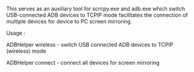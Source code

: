This serves as an auxiliary tool for scrcpy.exe and adb.exe which switch USB-connected ADB devices to TCPIP mode facilitates the connection of multiple devices for device to PC screen mirroring.

Usage :

   ADBHelper wireless  - switch USB connected ADB devices to TCPIP (wireless) mode
   
   ADBHelper connect   - connect all devices for screen mirroring
   
